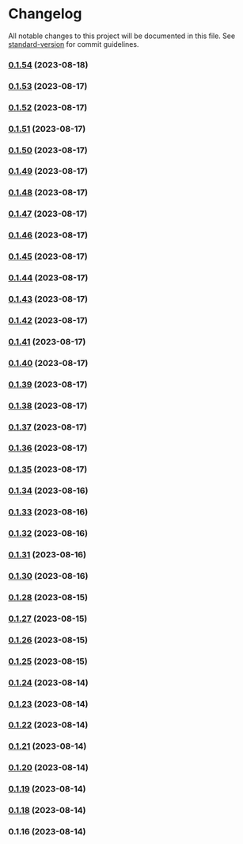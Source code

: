 # Changelog

All notable changes to this project will be documented in this file. See [standard-version](https://github.com/conventional-changelog/standard-version) for commit guidelines.

### [0.1.54](http://192.168.8.250:3000/GR/GROS_CLI_JS/compare/v0.1.53...v0.1.54) (2023-08-18)

### [0.1.53](http://192.168.8.250:3000/GR/GROS_CLI_JS/compare/v0.1.52...v0.1.53) (2023-08-17)

### [0.1.52](http://192.168.8.250:3000/GR/GROS_CLI_JS/compare/v0.1.51...v0.1.52) (2023-08-17)

### [0.1.51](http://192.168.8.250:3000/GR/GROS_CLI_JS/compare/v0.1.50...v0.1.51) (2023-08-17)

### [0.1.50](http://192.168.8.250:3000/GR/GROS_CLI_JS/compare/v0.1.49...v0.1.50) (2023-08-17)

### [0.1.49](http://192.168.8.250:3000/GR/GROS_CLI_JS/compare/v0.1.48...v0.1.49) (2023-08-17)

### [0.1.48](http://192.168.8.250:3000/GR/GROS_CLI_JS/compare/v0.1.47...v0.1.48) (2023-08-17)

### [0.1.47](http://192.168.8.250:3000/GR/GROS_CLI_JS/compare/v0.1.46...v0.1.47) (2023-08-17)

### [0.1.46](http://192.168.8.250:3000/GR/GROS_CLI_JS/compare/v0.1.45...v0.1.46) (2023-08-17)

### [0.1.45](http://192.168.8.250:3000/GR/GROS_CLI_JS/compare/v0.1.44...v0.1.45) (2023-08-17)

### [0.1.44](http://192.168.8.250:3000/GR/GROS_CLI_JS/compare/v0.1.43...v0.1.44) (2023-08-17)

### [0.1.43](http://192.168.8.250:3000/GR/GROS_CLI_JS/compare/v0.1.42...v0.1.43) (2023-08-17)

### [0.1.42](http://192.168.8.250:3000/GR/GROS_CLI_JS/compare/v0.1.41...v0.1.42) (2023-08-17)

### [0.1.41](http://192.168.8.250:3000/GR/GROS_CLI_JS/compare/v0.1.40...v0.1.41) (2023-08-17)

### [0.1.40](http://192.168.8.250:3000/GR/GROS_CLI_JS/compare/v0.1.39...v0.1.40) (2023-08-17)

### [0.1.39](http://192.168.8.250:3000/GR/GROS_CLI_JS/compare/v0.1.38...v0.1.39) (2023-08-17)

### [0.1.38](http://192.168.8.250:3000/GR/GROS_CLI_JS/compare/v0.1.37...v0.1.38) (2023-08-17)

### [0.1.37](http://192.168.8.250:3000/GR/GROS_CLI_JS/compare/v0.1.36...v0.1.37) (2023-08-17)

### [0.1.36](http://192.168.8.250:3000/GR/GROS_CLI_JS/compare/v0.1.35...v0.1.36) (2023-08-17)

### [0.1.35](http://192.168.8.250:3000/GR/GROS_CLI_JS/compare/v0.1.34...v0.1.35) (2023-08-17)

### [0.1.34](http://192.168.8.250:3000/GR/GROS_CLI_JS/compare/v0.1.33...v0.1.34) (2023-08-16)

### [0.1.33](http://192.168.8.250:3000/GR/GROS_CLI_JS/compare/v0.1.32...v0.1.33) (2023-08-16)

### [0.1.32](http://192.168.8.250:3000/GR/GROS_CLI_JS/compare/v0.1.31...v0.1.32) (2023-08-16)

### [0.1.31](http://192.168.8.250:3000/GR/GROS_CLI_JS/compare/v0.1.30...v0.1.31) (2023-08-16)

### [0.1.30](http://192.168.8.250:3000/GR/GROS_CLI_JS/compare/v0.1.29...v0.1.30) (2023-08-16)

### [0.1.28](http://192.168.8.250:3000/GR/GROS_CLI_JS/compare/v0.1.27...v0.1.28) (2023-08-15)

### [0.1.27](http://192.168.8.250:3000/GR/GROS_CLI_JS/compare/v0.1.26...v0.1.27) (2023-08-15)

### [0.1.26](http://192.168.8.250:3000/GR/GROS_CLI_JS/compare/v0.1.24...v0.1.26) (2023-08-15)

### [0.1.25](http://192.168.8.250:3000/GR/GROS_CLI_JS/compare/v0.1.24...v0.1.25) (2023-08-15)

### [0.1.24](http://192.168.8.250:3000/GR/GROS_CLI_JS/compare/v0.1.23...v0.1.24) (2023-08-14)

### [0.1.23](http://192.168.8.250:3000/GR/GROS_CLI_JS/compare/v0.1.22...v0.1.23) (2023-08-14)

### [0.1.22](http://192.168.8.250:3000/GR/GROS_CLI_JS/compare/v0.1.21...v0.1.22) (2023-08-14)

### [0.1.21](http://192.168.8.250:3000/GR/GROS_CLI_JS/compare/v0.1.19...v0.1.21) (2023-08-14)

### [0.1.20](http://192.168.8.250:3000/GR/GROS_CLI_JS/compare/v0.1.19...v0.1.20) (2023-08-14)

### [0.1.19](http://192.168.8.250:3000/GR/GROS_CLI_JS/compare/v0.1.18...v0.1.19) (2023-08-14)

### [0.1.18](http://192.168.8.250:3000/GR/GROS_CLI_JS/compare/v0.1.16...v0.1.18) (2023-08-14)

### 0.1.16 (2023-08-14)
